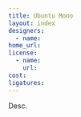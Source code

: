 ```yaml
---
title: Ubuntu Mono
layout: index
designers:
  - name:
home_url:
license:
  - name:
    url:
cost:
ligatures:
---
```


Desc.
